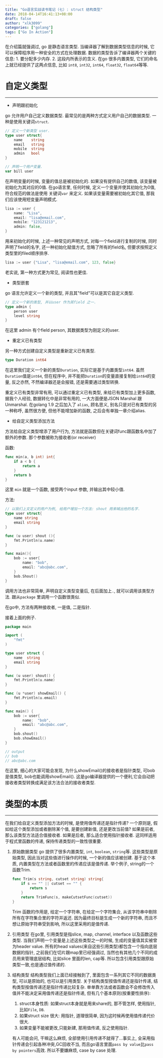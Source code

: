 ```yaml
---
title: "Go语言实战读书笔记（七）: struct 结构类型"
date: 2018-04-14T16:41:13+08:00
draft: false
author: "xlk3099"
categories: ["golang"]
tags: ["Go In Action"]
---
```


在介绍篇就强调过, go 是静态语言类型. 当编译器了解到数据类型信息的时候, 它可以保障程序用一种安全的方式在处理数据.
数据的类型告诉了编译器两个关键的信息: 1. 要分配多少内存.  2. 这段内所表示的含义.
在go 很多内置类型, 它们的命名上就已经提供了这两点信息, 比如 `int8`, `int32`, `int64`, `float32`, `float64`等等.

# 自定义类型

---

* 声明跟初始化

go 允许用户自己定义数据类型. 最常见的是两种方式定义用户自己的数据类型. 一种是使用关键词`struct`.

```go
// 定义一个新类型 user.
type user struct{
    name    string
    email   string
    mobile  string
    admin   bool
}

// 声明一个用户变量.
var bill user
```

在声明变量的时候, 变量的值总是被初始化的. 如果没有提供自己的数值, 该变量被初始化为其对应的0值. 在go语言里, 任何时候, 定义一个变量并使其初始化为0值, 符合规范的做法是使用 关键词`var` 来定义. 如果该变量需要被初始化其它值, 那我们应该使用短变量声明模式.

```go
lisa := user {
    name: "Lisa",
    email: "lisa@email.com",
    mobile: "123121213",
    admin: false,
}
```
用来初始化的时候, 上述一种常见的声明方式, 对每一个field进行复制的时候, 同时声明了field的名字, 还一种初始化赋值方式, 忽略了所有的field名, 但要求按照定义类型里的filed顺序排序.

```go
lisa := user {"Lisa", "lisa@email.com", 123, false}
```
老实说, 第一种方式更为常见, 阅读性也更佳.

* 类型嵌套

go 语言允许定义一个新的类型, 并且其"field"可以是其它自定义类型.

```go
// 定义一个新的类型, 并以user 作为其field 之一.
type admin {
    person user
    level string
}
```
在这里 admin 有个field person, 其数据类型为刚定义的user.

* 重定义已有类型

另一种方式创建自定义类型是重新定义已有类型.

```go
type Duration int64
```

在这里我们定义一个新的类型`Duration`, 实际它是基于内置类型`int64`.
虽然`Duration`值是`int64`, 但在程序中, 并不能把`Duration`的变量直接复制给`int64`的变量, 反之亦然, 不然编译器还是会报错, 还是需要通过类型转换.

重定义已有类型非常有用, 可以通过重定义已有类型, 来给已有类型加上更多函数, 据我个人经验, 数据转化中是非常有用的, 一大方面便是JSON Marshal 跟 Unmarshal. 在golang 1.9 之后加入了 `alias`, 顾名思义, 别名只是对已有类型的另一种称呼, 虽然很方便, 但他不能增加新的函数, 之后会有单独一章介绍alias.

* 给自定义类型添加方法

方法给自定义类型增添了用户行为, 方法就是函数但在关键词func跟函数名中加了额外的参数. 那个参数被称为接收者(or receiver)

函数:

```go
func min(a, b int) int{
    if a < b {
        return a
    }
    return b
}
```
这里 `min` 就是一个函数, 接受两个input 参数, 并输出其中较小值.

方法:

```go
// 以我们上文定义的用户为例, 给用户增加一个方法: shout 用来喊出他的名字.
type user struct{
    name string
    email string
}

func (u user) shout (){
    fmt.Println(u.name)
}

func main(){
    bob := user{
        name: "bob",
        email: "abc@abc.com",
    }
    bob.Shout()
}
```
调用方法也非常简单, 声明自定义类型变量后, 在后面加上`.`, 就可以调用该类型方法. 跟从`package` 里调用一个函数很类似.

在go中, 方法有两种接收者, 一是值, 二是指针. 

接着上面的例子.

```go
package main

import (
	"fmt"
)

type user struct {
	name  string
	email string
}

func (u user) shout() {
	fmt.Println(u.name)
}

func (u *user) showEmail() {
	fmt.Println(u.email)
}

func main() {
	bob := user{
		name:  "bob",
		email: "abc@abc.com",
	}
	bob.shout()
	bob.showEmail()
}

// output
// bob
// abc@abc.com
```
在这里, 细心的大家可能会发现, 为什么showEmail()的接收者是指针类型, 可bob是值类型, bob也能调用showEmail(). 这是go编译器提供的一个便利,它会自动把接收者类型转换成满足该方法合法的接收者类型.

# 类型的本质

---

在我们给自定义类型添加方法的时候, 是使用值传递还是指针传递? 一个原则是, 假如给这个类型添加或者删除某个值, 是要创建新值, 还是更改当前值? 如果是前者, 那么该类型方法适合值接收者. 如果是后者, 那么适合使用指针接收者. 这同样适用于程式里函数的传递, 保持传递类型的一致性很重要.

1. 原始数据类型
    go 提供了很多内置类型, `int`, `boolean`, `string`等. 这些类型是原始类型, 因此当对这些值进行操作的时候, 一个新的值应该被创建. 基于这个本质, 内置类型在方法或者函数里的传递应该是值传递. 举个例子, string的一个函数Trim.
    ```go
    func Trim(s string, cutset string) string{
        if s == "" || cutset == "" {
            return s
        }
        return TrimFunc(s, makeCutsetFunc(cutset))
    }
    ```
    Trim 函数的作用是, 给定一个字符串, 在给定一个字符集合, 从该字符串中剔除所有在字符集合里的字符并返还. 因为最终目标是生成一个新的字符串, 而且不想让原始字符串受到影响, 所以这里采用的是值传递.

2. 引用类型
    在go里, 引用类型是指slice, map, channel, interface 以及函数这些类型. 当我们声明一个变量是上述这些类型之一的时候, 生成的变量值其实被曾为header value. 所有的head values(来自这些引用类型)都包含一个指向底层数据的指针, 之前我们在切片跟map里已经强调过, 当然也有其他几个不同的成员用来管理底层结构, 比如slice 里面的len, cap等. 所以包含引用类型跟原始类型一致,也是通过值传递的.

3. 结构类型
    结构类型我们上面已经接触到了, 里面包含一系列其它不同的数据类型, 可以是原始的, 也可以是引用类型.
    关于结构类型按值传递还是指针传递, 结构类型按值传递还是指针传递比较复杂. 单单靠方法或者函数会不会修改传入值并不能决定采用值传递还是指针传递, 但有几个基本原则(按重要性排序):
    1. struct本身性质: 如果struct本身就是用来share的, 那不管怎样, 使用指针, 比如`File`, `DB`.
    2. 如果struct size 很大: 用指针, 道理很简单, 因为这时候再使用值传递代价很大.
    3. 如果变量不能被更改,只能新建, 那用值传递, 反之使用指针.

    有人可能会问, 干嘛这么麻烦, 全部使用引用传递不就得了...事实上, 全采用指针传递会引起各种冲突,GC回收不当, 而且go语言里面`pass by value`比`pass by pointers`高效. 所以不要嫌麻烦, case by case 处理.